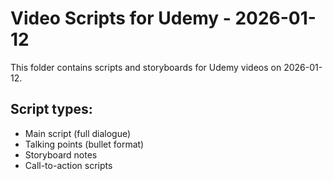 # Video Scripts for Udemy - 2026-01-12

This folder contains scripts and storyboards for Udemy videos on 2026-01-12.

## Script types:
- Main script (full dialogue)
- Talking points (bullet format)
- Storyboard notes
- Call-to-action scripts
